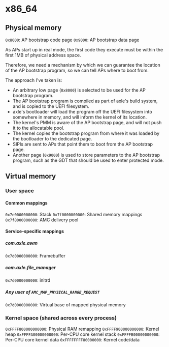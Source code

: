 # x86_64

## Physical memory

`0x8000`: AP bootstrap code page
`0x9000`: AP bootstrap data page

As APs start up in real mode, the first code they execute must be within the first 1MB of physical address space.

Therefore, we need a mechanism by which we can guarantee the location of the AP bootstrap program, so we can tell APs where to boot from. 

The approach I've taken is:

- An arbitrary low page (`0x8000`) is selected to be used for the AP bootstrap program.
- The AP bootstrap program is compiled as part of axle's build system, and is copied to the UEFI filesystem. 
- axle's bootloader will load the program off the UEFI filesystem into somewhere in memory, and will inform the kernel of its location.
- The kernel's PMM is aware of the AP bootstrap page, and will not push it to the allocatable pool.
- The kernel copies the bootstrap program from where it was loaded by the bootloader to the dedicated page.
- SIPIs are sent to APs that point them to boot from the AP bootstrap page. 
- Another page (`0x9000`) is used to store parameters to the AP bootstrap program, such as the GDT that should be used to enter protected mode.

## Virtual memory

### User space

#### Common mappings

`0x7e0000000000`: Stack
`0x7f0000000000`: Shared memory mappings
`0x7f8000000000`: AMC delivery pool

#### Service-specific mappings

##### com.axle.awm

`0x7d0000000000`: Framebuffer

##### com.axle.file_manager

`0x7d0000000000`: initrd

##### Any user of `AMC_MAP_PHYSICAL_RANGE_REQUEST`
`0x7d0000000000`: Virtual base of mapped physical memory

### Kernel space (shared across every process)

`0xFFFF800000000000`: Physical RAM remapping
`0xFFFF900000000000`: Kernel heap
`0xFFFFA00000000000`: Per-CPU core kernel stack
`0xFFFFB00000000000`: Per-CPU core kernel data
`0xFFFFFFFF80000000`: Kernel code/data
